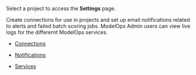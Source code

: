 Select a project to access the **Settings** page.

Create connections for use in projects and set up email notifications related to alerts and failed batch scoring jobs. ModelOps Admin users can view live logs for the differernt ModelOps services.

-   [Connections](wkm1725389190945.md)


-   [Notifications](xnp1725389370171.md)


-   [Services](kbm1725407652402.md)


